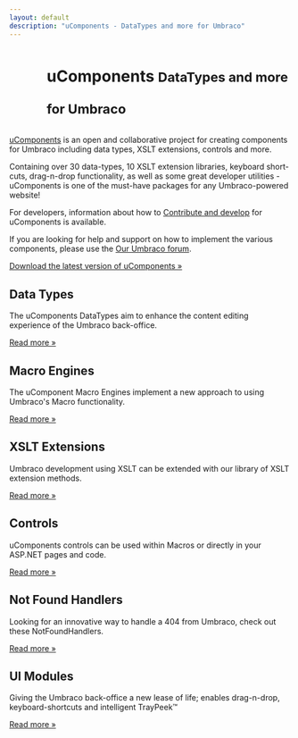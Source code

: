 ```yaml
---
layout: default
description: "uComponents - DataTypes and more for Umbraco"
---
```


<div class="page-header">
  <h1 style="background:url(/apple-touch-icon-57x57-precomposed.png) no-repeat;line-height:57px;padding-left:67px;">uComponents <small>DataTypes and more for Umbraco</small></h1>
</div>

[uComponents](http://our.umbraco.org/projects/backoffice-extensions/ucomponents) is an open and collaborative project for creating components for Umbraco including data types, XSLT extensions, controls and more.

Containing over 30 data-types, 10 XSLT extension libraries, keyboard short-cuts, drag-n-drop functionality, as well as some great developer utilities - uComponents is one of the must-have packages for any Umbraco-powered website!

For developers, information about how to [Contribute and develop](contribution.html) for uComponents is available.

If you are looking for help and support on how to implement the various components, please use the [Our Umbraco forum](http://our.umbraco.org/projects/backoffice-extensions/ucomponents/questionssuggestions).

<div class="alert alert-info alert-block">
	<p><a class="btn btn-primary btn-large" href="http://ucomponents.codeplex.com/releases">Download the latest version of uComponents &raquo;</a></p>
</div>

<div class="row-fluid">
	<div class="span4">
		<h2>Data Types</h2>
		<p>The uComponents DataTypes aim to enhance the content editing experience of the Umbraco back-office.</p>
		<p><a class="btn" href="#">Read more &raquo;</a></p>
	</div>
	<div class="span4">
		<h2>Macro Engines</h2>
		<p>The uComponent Macro Engines implement a new approach to using Umbraco's Macro functionality.</p>
		<p><a class="btn" href="#">Read more &raquo;</a></p>
	</div>
	<div class="span4">
		<h2>XSLT Extensions</h2>
		<p>Umbraco development using XSLT can be extended with our library of XSLT extension methods.</p>
		<p><a class="btn" href="#">Read more &raquo;</a></p>
	</div>
</div>

<div class="row-fluid">
	<div class="span4">
		<h2>Controls</h2>
		<p>uComponents controls can be used within Macros or directly in your ASP.NET pages and code.</p>
		<p><a class="btn" href="#">Read more &raquo;</a></p>
	</div>
	<div class="span4">
		<h2>Not Found Handlers</h2>
		<p>Looking for an innovative way to handle a 404 from Umbraco, check out these NotFoundHandlers.</p>
		<p><a class="btn" href="#">Read more &raquo;</a></p>
	</div>
	<div class="span4">
		<h2>UI Modules</h2>
		<p>Giving the Umbraco back-office a new lease of life; enables drag-n-drop, keyboard-shortcuts and intelligent TrayPeek&trade;</p>
		<p><a class="btn" href="#">Read more &raquo;</a></p>
	</div>
</div>
